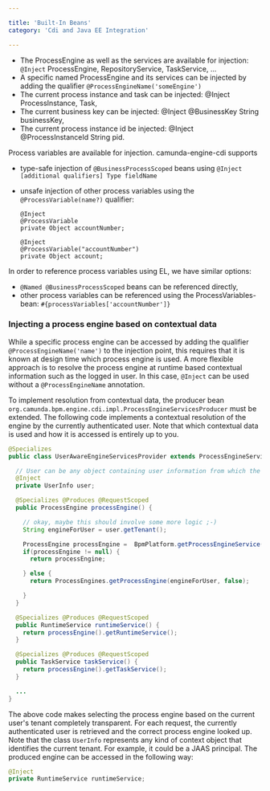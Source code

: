 ```yaml
---

title: 'Built-In Beans'
category: 'Cdi and Java EE Integration'

---
```


* The ProcessEngine as well as the services are available for injection: `@Inject` ProcessEngine, RepositoryService, TaskService, ...
* A specific named ProcessEngine and its services can be injected by adding the qualifier `@ProcessEngineName('someEngine')`
* The current process instance and task can be injected: @Inject ProcessInstance, Task,
* The current business key can be injected: @Inject @BusinessKey String businessKey,
* The current process instance id be injected: @Inject @ProcessInstanceId String pid.

Process variables are available for injection. camunda-engine-cdi supports

* type-safe injection of `@BusinessProcessScoped` beans using `@Inject [additional qualifiers] Type fieldName`
* unsafe injection of other process variables using the `@ProcessVariable(name?)` qualifier:

  ```
  @Inject
  @ProcessVariable
  private Object accountNumber;

  @Inject
  @ProcessVariable("accountNumber")
  private Object account;
  ```

In order to reference process variables using EL, we have similar options:

* `@Named @BusinessProcessScoped` beans can be referenced directly,
* other process variables can be referenced using the ProcessVariables-bean: `#{processVariables['accountNumber']}`

### Injecting a process engine based on contextual data

While a specific process engine can be accessed by adding the qualifier `@ProcessEngineName('name')` to the injection point, this requires that it is known at design time which process engine is used. A more flexible approach is to resolve the process engine at runtime based contextual information such as the logged in user. In this case, `@Inject` can be used without a `@ProcessEngineName` annotation.

To implement resolution from contextual data, the producer bean `org.camunda.bpm.engine.cdi.impl.ProcessEngineServicesProducer` must be extended. The following code implements a contextual resolution of the engine by the currently authenticated user. Note that which contextual data is used and how it is accessed is entirely up to you.

```java
@Specializes
public class UserAwareEngineServicesProvider extends ProcessEngineServicesProducer {

  // User can be any object containing user information from which the tenant can be determined
  @Inject
  private UserInfo user;

  @Specializes @Produces @RequestScoped
  public ProcessEngine processEngine() {

    // okay, maybe this should involve some more logic ;-)
    String engineForUser = user.getTenant();

    ProcessEngine processEngine =  BpmPlatform.getProcessEngineService().getProcessEngine(engineForUser);
    if(processEngine != null) {
      return processEngine;

    } else {
      return ProcessEngines.getProcessEngine(engineForUser, false);

    }
  }

  @Specializes @Produces @RequestScoped
  public RuntimeService runtimeService() {
    return processEngine().getRuntimeService();
  }

  @Specializes @Produces @RequestScoped
  public TaskService taskService() {
    return processEngine().getTaskService();
  }

  ...
}
```

The above code makes selecting the process engine based on the current user's tenant completely transparent. For each request, the currently authenticated user is retrieved and the correct process engine looked up. Note that the class `UserInfo` represents any kind of context object that identifies the current tenant. For example, it could be a JAAS principal. The produced engine can be accessed in the following way:

```java
@Inject
private RuntimeService runtimeService;
```
